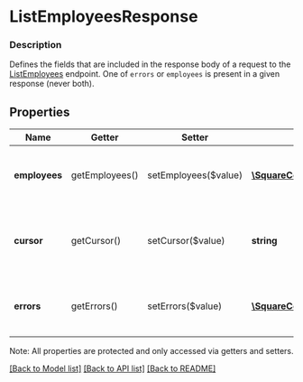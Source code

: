 # ListEmployeesResponse

### Description

Defines the fields that are included in the response body of a request to the [ListEmployees](#endpoint-listemployees) endpoint.  One of `errors` or `employees` is present in a given response (never both).

## Properties
Name | Getter | Setter | Type | Description | Notes
------------ | ------------- | ------------- | ------------- | ------------- | -------------
**employees** | getEmployees() | setEmployees($value) | [**\SquareConnect\Model\Employee[]**](Employee.md) | List of employees returned from the request. | [optional] 
**cursor** | getCursor() | setCursor($value) | **string** | The token to be used to retrieve the next page of results. | [optional] 
**errors** | getErrors() | setErrors($value) | [**\SquareConnect\Model\Error[]**](Error.md) | Any errors that occurred during the request. | [optional] 

Note: All properties are protected and only accessed via getters and setters.

[[Back to Model list]](../../README.md#documentation-for-models) [[Back to API list]](../../README.md#documentation-for-api-endpoints) [[Back to README]](../../README.md)

